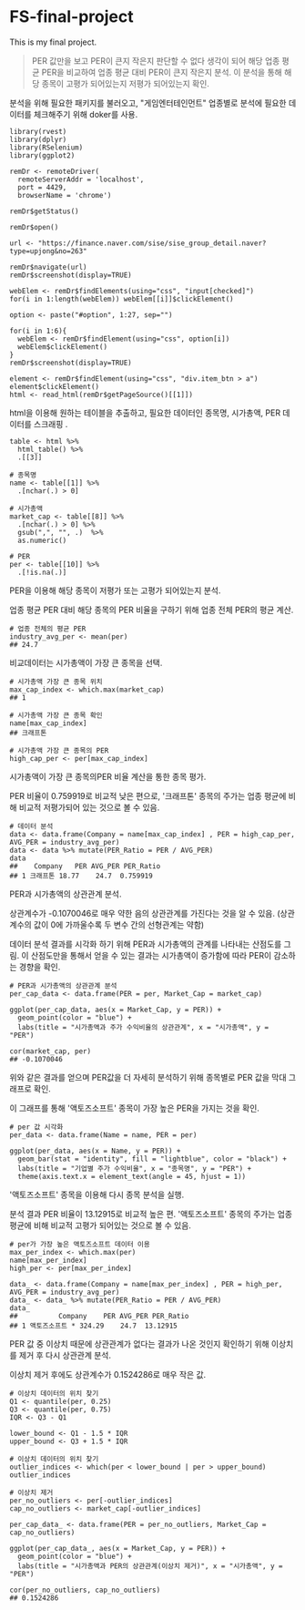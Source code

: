 # FS-final-project

This is my final project.

>PER 값만을 보고 PER이 큰지 작은지 판단할 수 없다 생각이 되어 해당 업종 평균 PER을 비교하여 업종 평균 대비 PER이 큰지 작은지 분석.
이 분석을 통해 해당 종목이 고평가 되어있는지 저평가 되어있는지 확인.

분석을 위해 필요한 패키지를 불러오고, "게임엔터테인먼트" 업종별로 분석에 필요한 데이터를 체크해주기 위해 doker를 사용.

```{r}
library(rvest)
library(dplyr)
library(RSelenium)
library(ggplot2)

remDr <- remoteDriver(
  remoteServerAddr = 'localhost', 
  port = 4429, 
  browserName = 'chrome') 

remDr$getStatus()

remDr$open()

url <- "https://finance.naver.com/sise/sise_group_detail.naver?type=upjong&no=263"

remDr$navigate(url)
remDr$screenshot(display=TRUE)

webElem <- remDr$findElements(using="css", "input[checked]")
for(i in 1:length(webElem)) webElem[[i]]$clickElement()

option <- paste("#option", 1:27, sep="")

for(i in 1:6){
  webElem <- remDr$findElement(using="css", option[i])
  webElem$clickElement()
}
remDr$screenshot(display=TRUE)

element <- remDr$findElement(using="css", "div.item_btn > a")
element$clickElement()
html <- read_html(remDr$getPageSource()[[1]])
```

html을 이용해 원하는 테이블을 추출하고, 필요한 데이터인 종목명, 시가총액, PER 데이터를 스크래핑 .
```{r}
table <- html %>% 
  html_table() %>% 
  .[[3]]

# 종목명
name <- table[[1]] %>% 
  .[nchar(.) > 0]
  
# 시가총액
market_cap <- table[[8]] %>% 
  .[nchar(.) > 0] %>% 
  gsub(",", "", .)  %>%
  as.numeric()
  
# PER
per <- table[[10]] %>% 
  .[!is.na(.)]
```

PER을 이용해 해당 종목이 저평가 또는 고평가 되어있는지 분석. 

업종 평균 PER 대비 해당 종목의 PER 비율을 구하기 위해 업종 전체 PER의 평균 계산.
``` {r}
# 업종 전체의 평균 PER
industry_avg_per <- mean(per)
## 24.7
```
비교데이터는 시가총액이 가장 큰 종목을 선택.
``` {r}
# 시가총액 가장 큰 종목 위치
max_cap_index <- which.max(market_cap)
## 1

# 시가총액 가장 큰 종목 확인
name[max_cap_index]
## 크래프톤

# 시가총액 가장 큰 종목의 PER
high_cap_per <- per[max_cap_index] 
```

시가총액이 가장 큰 종목의PER 비율 계산을 통한 종목 평가.

PER 비율이 0.759919로 비교적 낮은 편으로, '크래프톤' 종목의 주가는 업종 평균에 비해 비교적 저평가되어 있는 것으로 볼 수 있음.
``` {r}
# 데이터 분석
data <- data.frame(Company = name[max_cap_index] , PER = high_cap_per, AVG_PER = industry_avg_per)
data <- data %>% mutate(PER_Ratio = PER / AVG_PER)
data
##    Company   PER AVG_PER PER_Ratio
## 1 크래프톤 18.77    24.7  0.759919
```

PER과 시가총액의 상관관계 분석.

상관계수가 -0.1070046로 매우 약한 음의 상관관계를 가진다는 것을 알 수 있음. (상관계수의 값이 0에 가까울수록 두 변수 간의 선형관계는 약함)

데이터 분석 결과를 시각화 하기 위해 PER과 시가총액의 관계를 나타내는 산점도를 그림. 이 산점도만을 통해서 얻을 수 있는 결과는 시가총액이 증가함에 따라 PER이 감소하는 경향을 확인.

``` {r}
# PER과 시가총액의 상관관계 분석
per_cap_data <- data.frame(PER = per, Market_Cap = market_cap)

ggplot(per_cap_data, aes(x = Market_Cap, y = PER)) +
  geom_point(color = "blue") +
  labs(title = "시가총액과 주가 수익비율의 상관관계", x = "시가총액", y = "PER")

cor(market_cap, per)
## -0.1070046
```

위와 같은 결과를 얻으며 PER값을 더 자세히 분석하기 위해 종목별로 PER 값을 막대 그래프로 확인.

이 그래프를 통해 '액토즈소프트' 종목이 가장 높은 PER을 가지는 것을 확인.

```{r}
# per 값 시각화
per_data <- data.frame(Name = name, PER = per)

ggplot(per_data, aes(x = Name, y = PER)) +
  geom_bar(stat = "identity", fill = "lightblue", color = "black") +
  labs(title = "기업별 주가 수익비율", x = "종목명", y = "PER") +
  theme(axis.text.x = element_text(angle = 45, hjust = 1))
```

'액토즈소프트' 종목을 이용해 다시 종목 분석을 실행.

분석 결과 PER 비율이 13.12915로 비교적 높은 편. '액토즈소프트' 종목의 주가는 업종 평균에 비해 비교적 고평가 되어있는 것으로 볼 수 있음.
```{r}
# per가 가장 높은 액토즈소프트 데이터 이용
max_per_index <- which.max(per)
name[max_per_index]
high_per <- per[max_per_index]

data_ <- data.frame(Company = name[max_per_index] , PER = high_per, AVG_PER = industry_avg_per)
data_ <- data_ %>% mutate(PER_Ratio = PER / AVG_PER)
data_
##          Company    PER AVG_PER PER_Ratio
## 1 액토즈소프트 * 324.29    24.7  13.12915
```

PER 값 중 이상치 때문에 상관관계가 없다는 결과가 나온 것인지 확인하기 위해 이상치를 제거 후 다시 상관관계 분석.

이상치 제거 후에도 상관계수가 0.1524286로 매우 작은 값.
```{r}
# 이상치 데이터의 위치 찾기
Q1 <- quantile(per, 0.25)
Q3 <- quantile(per, 0.75)
IQR <- Q3 - Q1

lower_bound <- Q1 - 1.5 * IQR
upper_bound <- Q3 + 1.5 * IQR

# 이상치 데이터의 위치 찾기
outlier_indices <- which(per < lower_bound | per > upper_bound)
outlier_indices

# 이상치 제거
per_no_outliers <- per[-outlier_indices]
cap_no_outliers <- market_cap[-outlier_indices]

per_cap_data_ <- data.frame(PER = per_no_outliers, Market_Cap = cap_no_outliers)

ggplot(per_cap_data_, aes(x = Market_Cap, y = PER)) +
  geom_point(color = "blue") +
  labs(title = "시가총액과 PER의 상관관계(이상치 제거)", x = "시가총액", y = "PER")

cor(per_no_outliers, cap_no_outliers)
## 0.1524286
```